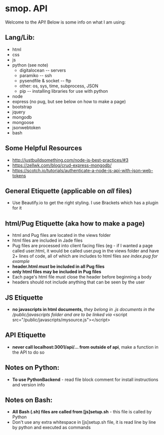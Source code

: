 # smop. API
Welcome to the API! Below is some info on what I am using:

## Lang/Lib:
* html
* css
* js
* python (see note)
  * digitalocean -- servers
  * paramiko -- ssh
  * pysendfile & socket -- ftp
  * other: os, sys, time, subprocess, JSON
  * pip -- installing libraries for use with python
* node
* express (no pug, but see below on how to make a page)
* bootstrap
* jquery
* mongodb
* mongoose
* jsonwebtoken
* bash

## Some Helpful Resources 
* http://justbuildsomething.com/node-js-best-practices/#3
* https://zellwk.com/blog/crud-express-mongodb/
* https://scotch.io/tutorials/authenticate-a-node-js-api-with-json-web-tokens

## General Etiquette (applicable on *all* files)
* Use Beautify.io to get the right styling. I use Brackets which has a plugin for it

## html/Pug Etiquette (aka how to make a page)
* html and Pug files are located in the views folder
* html files are included in Jade files
* Pug files are processed into client facing files (eg - if I wanted a page called user.html, it would be called user.pug in the views folder and have 2+ lines of code, all of which are includes to html files *see index.pug for example*
* **header.html *must* be included in all Pug files**
* **only html files may be included in Pug files**
* Each page's html file must close the header before beginning a body
* headers should not include anything that can be seen by the user

## JS Etiquette
* **no javascripts in html documents,** *they belong in .js documents in the /public/javascripts folder and are to be linked via* \<script src="/public/javascripts/mysource.js">\</script>

## API Etiquette 
* **never call localhost:3001/api/... from outside of api**, make a function in the API to do so

## Notes on Python:
* **To use PythonBackend** - read file block comment for install instructions and version info

## Notes on Bash:
* **All Bash (.sh) files are called from [js]setup.sh** - this file is called by Python
* Don't use any extra whitespace in [js]setup.sh file, it is read line by line by python and executed as commands
